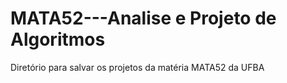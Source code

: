 # MATA52---Analise e Projeto de Algoritmos
Diretório para salvar os projetos da matéria MATA52 da UFBA
